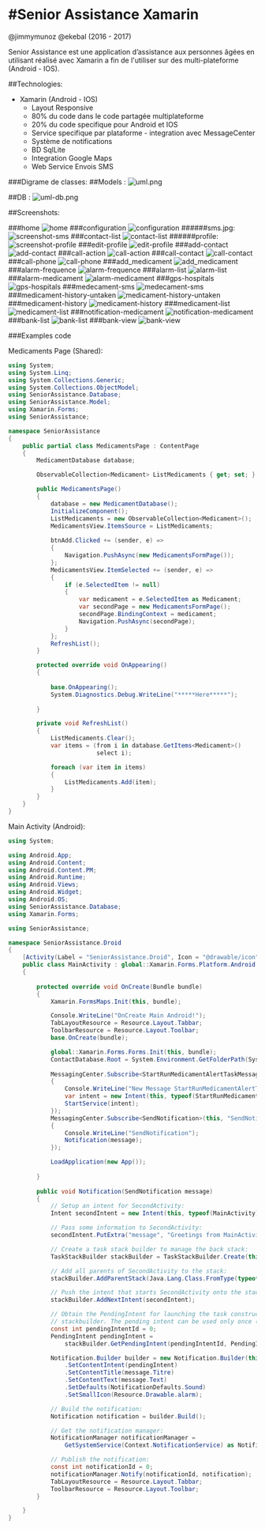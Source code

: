 #Senior Assistance Xamarin
=======
@jimmymunoz @ekebal (2016 - 2017)

Senior Assistance est une application d’assistance aux personnes âgées en utilisant réalisé avec Xamarin a fin de l'utiliser sur des multi-plateforme (Android - IOS). 

##Technologies:

* Xamarin (Android - IOS)
	- Layout Responsive
	- 80% du code dans le code partagée multiplateforme
	- 20% du code specifique pour Android et IOS
	- Service specifique par plataforme - integration avec MessageCenter
	- Système de notifications
	- BD SqlLite
	- Integration Google Maps
	- Web Service Envois SMS


###Digrame de classes:
##Models :
![uml.png](images/uml.png?raw=true "uml.png")

##DB :
![uml-db.png](images/uml-db.png.png?raw=true "uml-db.png")

##Screenshots:

###home
![home](images/screenshot-home.jpg?raw=true "home")
###configuration
![configuration](images/screenshot-configuration.jpg?raw=true "configuration")
######sms.jpg:
![screenshot-sms](images/screenshot-type-contact.jpg?raw=true "screenshot-sms")
###contact-list
![contact-list](images/screenshot-contact-list.jpg?raw=true "contact-list")
######profile:
![screenshot-profile](images/screenshot-profile.jpg?raw=true "screenshot-profile")
###edit-profile
![edit-profile](images/screenshot-edit-profile.jpg?raw=true "edit-profile")
###add-contact
![add-contact](images/screenshot-add-contact.jpg?raw=true "add-contact")
###call-action
![call-action](images/screenshot-call-action.jpg?raw=true "call-action")
###call-contact
![call-contact](images/screenshot-call-contact.jpg?raw=true "call-contact")
###call-phone
![call-phone](images/screenshot-call-phone.jpg?raw=true "call-phone")
###add_medicament
![add_medicament](images/screenshot-add_medicament.jpg?raw=true "add_medicament")
###alarm-frequence
![alarm-frequence](images/screenshot-alarm-frequence.jpg?raw=true "alarm-frequence")
###alarm-list
![alarm-list](images/screenshot-alarm-list.jpg?raw=true "alarm-list")
###alarm-medicament
![alarm-medicament](images/screenshot-alarm-medicament.jpg?raw=true "alarm-medicament")
###gps-hospitals
![gps-hospitals](images/screenshot-gps-hospitals.jpg?raw=true "gps-hospitals")
###medecament-sms
![medecament-sms](images/screenshot-medecament-sms.jpg?raw=true "medecament-sms")
###medicament-history-untaken
![medicament-history-untaken](images/screenshot-medicament-history-untaken.jpg?raw=true "medicament-history-untaken")
###medicament-history
![medicament-history](images/screenshot-medicament-history.jpg?raw=true "medicament-history")
###medicament-list
![medicament-list](images/screenshot-medicament-list.jpg?raw=true "medicament-list")
###notification-medicament
![notification-medicament](images/screenshot-notification-medicament.jpg?raw=true "notification-medicament")
###bank-list
![bank-list](images/screenshot-bank-list.jpg?raw=true "bank-list")
###bank-view
![bank-view](images/screenshot-bank-view.jpg?raw=true "bank-view")



###Examples code

Medicaments Page (Shared):
```c#
using System;
using System.Linq;
using System.Collections.Generic;
using System.Collections.ObjectModel;
using SeniorAssistance.Database;
using SeniorAssistance.Model;
using Xamarin.Forms;
using SeniorAssistance;

namespace SeniorAssistance
{
	public partial class MedicamentsPage : ContentPage
	{
        MedicamentDatabase database;

        ObservableCollection<Medicament> ListMedicaments { get; set; }

        public MedicamentsPage()
		{
            database = new MedicamentDatabase();
            InitializeComponent();            
            ListMedicaments = new ObservableCollection<Medicament>();
            MedicamentsView.ItemsSource = ListMedicaments;
            
			btnAdd.Clicked += (sender, e) =>
			{
				Navigation.PushAsync(new MedicamentsFormPage());
			};
            MedicamentsView.ItemSelected += (sender, e) =>
            {
                if (e.SelectedItem != null)
                {
                    var medicament = e.SelectedItem as Medicament;
                    var secondPage = new MedicamentsFormPage();
                    secondPage.BindingContext = medicament;
                    Navigation.PushAsync(secondPage);
                }
            };
            RefreshList();
        }

        protected override void OnAppearing()
        {
            
            base.OnAppearing();
            System.Diagnostics.Debug.WriteLine("*****Here*****");
            
        }

        private void RefreshList()
        {
            ListMedicaments.Clear();
            var items = (from i in database.GetItems<Medicament>()
                         select i);

            foreach (var item in items)
            {
                ListMedicaments.Add(item);
            }
        }
    }
}
```

Main Activity (Android):
```c#
using System;

using Android.App;
using Android.Content;
using Android.Content.PM;
using Android.Runtime;
using Android.Views;
using Android.Widget;
using Android.OS;
using SeniorAssistance.Database;
using Xamarin.Forms;

using SeniorAssistance;

namespace SeniorAssistance.Droid
{
    [Activity(Label = "SeniorAssistance.Droid", Icon = "@drawable/icon", Theme = "@style/MyTheme", MainLauncher = true, ConfigurationChanges = ConfigChanges.ScreenSize | ConfigChanges.Orientation)]
    public class MainActivity : global::Xamarin.Forms.Platform.Android.FormsAppCompatActivity
    {
       
        protected override void OnCreate(Bundle bundle)
        {
            Xamarin.FormsMaps.Init(this, bundle);

			Console.WriteLine("OnCreate Main Android!");
            TabLayoutResource = Resource.Layout.Tabbar;
            ToolbarResource = Resource.Layout.Toolbar;
			base.OnCreate(bundle);

            global::Xamarin.Forms.Forms.Init(this, bundle);
            ContactDatabase.Root = System.Environment.GetFolderPath(System.Environment.SpecialFolder.Personal);
          	
			MessagingCenter.Subscribe<StartRunMedicamentAlertTaskMessage>(this, "StartRunMedicamentAlert", message =>
			{
				Console.WriteLine("New Message StartRunMedicamentAlertTaskService Android!");
				var intent = new Intent(this, typeof(StartRunMedicamentAlertTaskService));
				StartService(intent);
			});
			MessagingCenter.Subscribe<SendNotification>(this, "SendNotification", message =>
			{
				Console.WriteLine("SendNotification");
				Notification(message);
			});

            LoadApplication(new App());
			
        }
        
		public void Notification(SendNotification message)
		{
            // Setup an intent for SecondActivity:
            Intent secondIntent = new Intent(this, typeof(MainActivity));

            // Pass some information to SecondActivity:
            secondIntent.PutExtra("message", "Greetings from MainActivity!");

            // Create a task stack builder to manage the back stack:
            TaskStackBuilder stackBuilder = TaskStackBuilder.Create(this);

            // Add all parents of SecondActivity to the stack: 
            stackBuilder.AddParentStack(Java.Lang.Class.FromType(typeof(MainActivity)));

            // Push the intent that starts SecondActivity onto the stack:
            stackBuilder.AddNextIntent(secondIntent);

            // Obtain the PendingIntent for launching the task constructed by
            // stackbuilder. The pending intent can be used only once (one shot):
            const int pendingIntentId = 0;
            PendingIntent pendingIntent =
                stackBuilder.GetPendingIntent(pendingIntentId, PendingIntentFlags.OneShot);

            Notification.Builder builder = new Notification.Builder(this)
                .SetContentIntent(pendingIntent)
                .SetContentTitle(message.Titre)
			    .SetContentText(message.Text)
			    .SetDefaults(NotificationDefaults.Sound)
			    .SetSmallIcon(Resource.Drawable.alarm);

			// Build the notification:
			Notification notification = builder.Build();

			// Get the notification manager:
			NotificationManager notificationManager =
				GetSystemService(Context.NotificationService) as NotificationManager;

			// Publish the notification:
			const int notificationId = 0;
			notificationManager.Notify(notificationId, notification);
			TabLayoutResource = Resource.Layout.Tabbar;
			ToolbarResource = Resource.Layout.Toolbar;
		}

    }
}
```
